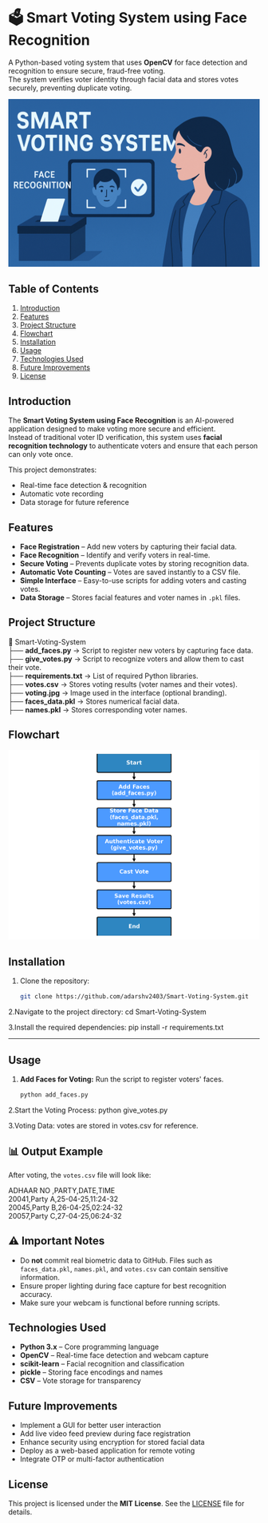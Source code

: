 ﻿# 🗳️ Smart Voting System using Face Recognition

A Python-based voting system that uses **OpenCV** for face detection and recognition to ensure secure, fraud-free voting.  
The system verifies voter identity through facial data and stores votes securely, preventing duplicate voting.

![Project Flowchart](assets/smart_voting_banner.png)


## Table of Contents
1. [Introduction](#introduction)
2. [Features](#features)
3. [Project Structure](#project-structure)
4. [Flowchart](#flowchart)
5. [Installation](#installation) 
6. [Usage](#usage)
7. [Technologies Used](#-🛠️-technologies-used)
8. [Future Improvements](#future-improvements)
9. [License](#license)

## Introduction
The **Smart Voting System using Face Recognition** is an AI-powered application designed to make voting more secure and efficient.  
Instead of traditional voter ID verification, this system uses **facial recognition technology** to authenticate voters and ensure that each person can only vote once.

This project demonstrates:
- Real-time face detection & recognition
- Automatic vote recording
- Data storage for future reference

## Features
- **Face Registration** – Add new voters by capturing their facial data.
- **Face Recognition** – Identify and verify voters in real-time.
- **Secure Voting** – Prevents duplicate votes by storing recognition data.
- **Automatic Vote Counting** – Votes are saved instantly to a CSV file.
- **Simple Interface** – Easy-to-use scripts for adding voters and casting votes.
- **Data Storage** – Stores facial features and voter names in `.pkl` files.

## Project Structure

📂 Smart-Voting-System  
 ├── **add_faces.py** → Script to register new voters by capturing face data.  
 ├── **give_votes.py** → Script to recognize voters and allow them to cast their vote.  
 ├── **requirements.txt** → List of required Python libraries.  
 ├── **votes.csv** → Stores voting results (voter names and their votes).  
 ├── **voting.jpg** → Image used in the interface (optional branding).  
 ├── **faces_data.pkl** → Stores numerical facial data.  
 ├── **names.pkl** → Stores corresponding voter names.


## Flowchart

![Project Flowchart](assets/smart_voting_flowchart.png)

## Installation

1. Clone the repository:
   ```bash
   git clone https://github.com/adarshv2403/Smart-Voting-System.git

2.Navigate to the project directory:
cd Smart-Voting-System


3.Install the required dependencies:
pip install -r requirements.txt



---

## Usage

1. **Add Faces for Voting:**
   Run the script to register voters' faces.
   ```bash
   python add_faces.py

2.Start the Voting Process:
python give_votes.py

3.Voting Data:
votes are stored in votes.csv for reference.

## 📊 Output Example

After voting, the `votes.csv` file will look like:

ADHAAR NO ,PARTY,DATE,TIME <br>
20041,Party A,25-04-25,11:24-32<br>
20045,Party B,26-04-25,02:24-32<br>
20057,Party C,27-04-25,06:24-32

## ⚠️ Important Notes

- Do **not** commit real biometric data to GitHub. Files such as `faces_data.pkl`, `names.pkl`, and `votes.csv` can contain sensitive information.
- Ensure proper lighting during face capture for best recognition accuracy.
- Make sure your webcam is functional before running scripts.


##  Technologies Used

- **Python 3.x** – Core programming language
- **OpenCV** – Real-time face detection and webcam capture
- **scikit-learn** – Facial recognition and classification
- **pickle** – Storing face encodings and names
- **CSV** – Vote storage for transparency

## Future Improvements

- Implement a GUI for better user interaction
- Add live video feed preview during face registration
- Enhance security using encryption for stored facial data
- Deploy as a web-based application for remote voting
- Integrate OTP or multi-factor authentication

## License

This project is licensed under the **MIT License**. See the [LICENSE](LICENSE) file for details.








